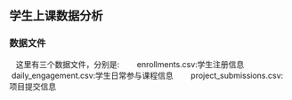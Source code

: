 ## 学生上课数据分析
### 数据文件
    这里有三个数据文件，分别是:
        enrollments.csv:学生注册信息
        daily_engagement.csv:学生日常参与课程信息
        project_submissions.csv:项目提交信息
